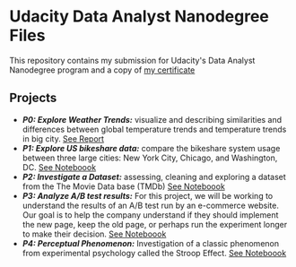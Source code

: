 # Udacity Data Analyst Nanodegree Files

This repository contains my submission for Udacity's Data Analyst Nanodegree program and a copy of [my certificate](https://github.com/pierreconreaux/data_analyst_nd/blob/master/data_analyst_certificate.pdf)

## Projects

- ***P0: Explore Weather Trends:*** visualize and describing similarities and differences between global temperature trends and temperature trends in big city. [See Report](https://github.com/pierreconreaux/data_analyst_nd/blob/master/p0_explore_weather_trends/exploring_weather_trends.pdf)
- ***P1: Explore US bikeshare data:*** compare the bikeshare system usage between three large cities: New York City, Chicago, and Washington, DC. [See Noteboook](https://github.com/pierreconreaux/data_analyst_nd/blob/master/p1_explore_US_bikeshare_data/explore_US_bikeshare_data.ipynb)
- ***P2: Investigate a Dataset:*** assessing, cleaning and exploring a dataset from the The Movie Data base (TMDb) [See Noteboook](https://github.com/pierreconreaux/data_analyst_nd/tree/master/p2_investigate_a_dataset)
- ***P3: Analyze A/B test results:*** For this project, we will be working to understand the results of an A/B test run by an e-commerce website. Our goal is to help the company understand if they should implement the new page, keep the old page, 
or perhaps run the experiment longer to make their decision. [See Noteboook](https://github.com/pierreconreaux/data_analyst_nd/tree/master/p3_analyze_A:B_test_results)
- ***P4: Perceptual Phenomenon:*** Investigation of a classic phenomenon from experimental psychology called the Stroop Effect. [See Noteboook](https://github.com/pierreconreaux/data_analyst_nd/tree/master/p4_perceptual_phenomenon)
